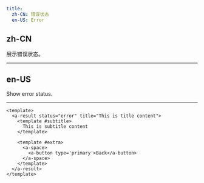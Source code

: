 ```yaml
title:
  zh-CN: 错误状态
  en-US: Error
```

## zh-CN

展示错误状态。

---

## en-US

Show error status.

---

```vue
<template>
  <a-result status="error" title="This is title content">
    <template #subtitle>
      This is subtitle content
    </template>

    <template #extra>
      <a-space>
        <a-button type='primary'>Back</a-button>
      </a-space>
    </template>
  </a-result>
</template>
```
